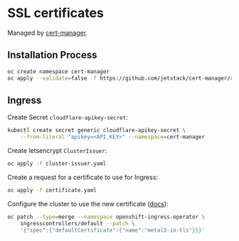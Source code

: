 # SSL certificates

Managed by [cert-manager](https://cert-manager.io).

## Installation Process

```bash
oc create namespace cert-manager
oc apply --validate=false -f https://github.com/jetstack/cert-manager/releases/download/v0.12.0/cert-manager-openshift.yaml
```

## Ingress

Create Secret `cloudflare-apikey-secret`:

```bash
kubectl create secret generic cloudflare-apikey-secret \
    --from-literal "apikey=<API_KEY>" --namespace=cert-manager
```

Create letsencrypt `ClusterIssuer`:

```bash
oc apply -f cluster-issuer.yaml
```

Create a request for a certificate to use for Ingress:

```bash
oc apply -f certificate.yaml
```

Configure the cluster to use the new certificate
([docs](https://docs.openshift.com/container-platform/4.2/networking/ingress-operator.html)):

```bash
oc patch --type=merge --namespace openshift-ingress-operator \
    ingresscontrollers/default --patch \
    '{"spec":{"defaultCertificate":{"name":"metal3-io-tls"}}}'
```
